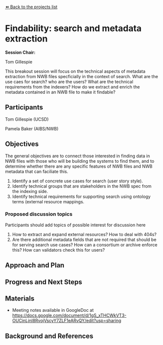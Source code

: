 [:rewind: Back to the projects list](../../README.md#breakout-sessions)

<!-- For information on how to write GitHub .md files see https://guides.github.com/features/mastering-markdown/ -->

# Findability: search and metadata extraction

**Session Chair:**

Tom Gillespie

This breakout session will focus on the technical aspects of metadata
extraction from NWB files specficially in the context of search. What
are the use caes for search? who are the users?  What are the
technical requirements from the indexers? How do we extract and enrich
the metadata contained in an NWB file to make it findable?

## Participants

Tom Gillespie (UCSD)
<!-- - Investigator 2 (Affiliation)-->
Pamela Baker (AIBS/NWB)

## Objectives

The general objectives are to connect those interested in finding data
in NWB files with those who will be building the systems to find them,
and to determine whether there are any specific features of NWB files
and NWB metadata that can faciliate this.

1. Identify a set of concrete use cases for search (user story style).
2. Identify technical groups that are stakeholders in the NWB spec from the indexing side.
3. Identify technical requirements for supporting search using ontology terms (external
   resource mappings.

### Proposed discussion topics

Participants should add topics of possible interest for discussion here

1. How to extract and expand external resources? How to deal with 404s?
2. Are there additional metadata fields that are not required that
   should be for serving search use cases? How can a consortium or
   archive enforce this? How can validators check this for users?

## Approach and Plan

<!-- 1. Describe the steps of your planned approach to reach the objectives.-->
<!-- 1. ... -->
<!-- 1. ... -->

## Progress and Next Steps

<!--Populate this section as you are making progress before/during/after the hackathon-->
<!--Describe the progress you have made on the project,e.g., which objectives you have achieved and how.-->
<!--Describe the next steps you are planing to take to complete the project.-->

## Materials

<!--If available add links to the materials relevant to the project, e.g., the code generated for the project or data used-->
<!--If available add pictures and links to videos that demonstrate what has been accomplished.-->
<!--![Description of picture](Example2.jpg)-->
* Meeting notes available in GoogleDoc at https://docs.google.com/document/d/1gS_xTHCWkVT3-OUCinLjnI8RvojVscyY7ZLF1eARvQY/edit?usp=sharing

## Background and References

<!--Use this space for information that may help people better understand your project, like links to papers, source code, or data ,e.g:-->
<!-- - Source code: https://github.com/YourUser/YourRepository -->
<!-- - Documentation: https://link.to.docs -->
<!-- - Test data: https://link.to.test.data -->

